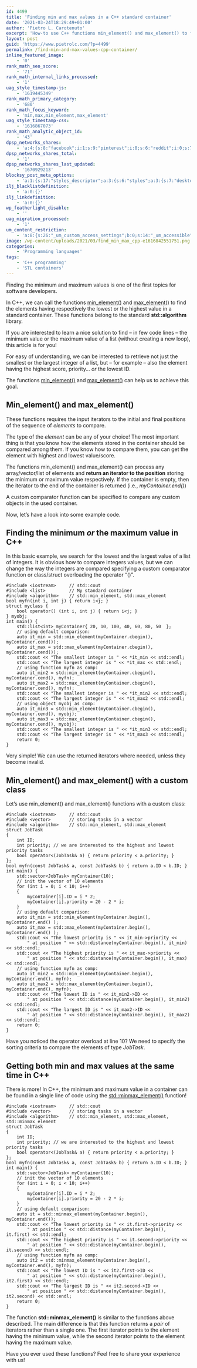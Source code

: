 ```yaml
---
id: 4499
title: 'Finding min and max values in a C++ standard container'
date: '2021-03-24T18:29:49+01:00'
author: 'Pietro L. Carotenuto'
excerpt: 'How-to use C++ functions min_element() and max_element() to find the elements having the lowest and highest value in a container.'
layout: post
guid: 'https://www.pietrolc.com/?p=4499'
permalink: /find-min-and-max-values-cpp-container/
inline_featured_image:
    - '0'
rank_math_seo_score:
    - '71'
rank_math_internal_links_processed:
    - '1'
uag_style_timestamp-js:
    - '1619445349'
rank_math_primary_category:
    - '680'
rank_math_focus_keyword:
    - 'min,max,min_element,max_element'
uag_style_timestamp-css:
    - '1616867073'
rank_math_analytic_object_id:
    - '43'
dpsp_networks_shares:
    - 'a:4:{s:8:"facebook";i:1;s:9:"pinterest";i:0;s:6:"reddit";i:0;s:7:"twitter";i:0;}'
dpsp_networks_shares_total:
    - '1'
dpsp_networks_shares_last_updated:
    - '1670929213'
blocksy_post_meta_options:
    - 'a:1:{s:17:"styles_descriptor";a:3:{s:6:"styles";a:3:{s:7:"desktop";s:0:"";s:6:"tablet";s:0:"";s:6:"mobile";s:0:"";}s:12:"google_fonts";a:0:{}s:7:"version";i:6;}}'
ilj_blacklistdefinition:
    - 'a:0:{}'
ilj_linkdefinition:
    - 'a:0:{}'
wp_featherlight_disable:
    - ''
uag_migration_processed:
    - '1'
um_content_restriction:
    - 'a:8:{s:26:"_um_custom_access_settings";b:0;s:14:"_um_accessible";i:0;s:28:"_um_access_hide_from_queries";b:0;s:19:"_um_noaccess_action";i:0;s:30:"_um_restrict_by_custom_message";i:0;s:27:"_um_restrict_custom_message";s:0:"";s:19:"_um_access_redirect";i:0;s:23:"_um_access_redirect_url";s:0:"";}'
image: /wp-content/uploads/2021/03/find_min_max_cpp-e1616842551751.png.webp
categories:
    - 'Programming languages'
tags:
    - 'C++ programming'
    - 'STL containers'
---
```


Finding the minimum and maximum values is one of the first topics for software developers.

In C++, we can call the functions [min\_element()](https://www.cplusplus.com/reference/algorithm/min_element/) and [max\_element()](https://www.cplusplus.com/reference/algorithm/max_element/) to find the elements having respectively the lowest or the highest value in a standard container. These functions belong to the standard **std::algorithm** library.

If you are interested to learn a nice solution to find – in few code lines – the minimum value or the maximum value of a list (without creating a new loop), this article is for you!

For easy of understanding, we can be interested to retrieve not just the smallest or the largest integer of a list, but – for example – also the element having the highest score, priority… *or* the lowest ID.

The functions [min\_element()](https://www.cplusplus.com/reference/algorithm/min_element/) and [max\_element()](https://www.cplusplus.com/reference/algorithm/max_element/) can help us to achieve this goal.

## Min\_element() and max\_element()

These functions requires the input iterators to the initial and final positions of the sequence of *elements* to compare.

The type of the *element* can be any of your choice! The most important thing is that you know how the elements stored in the container should be compared among them. If you know how to compare them, you can get the element with highest and lowest value/score.

The functions min\_element() and max\_element() can process any array/vector/list of elements and **return an iterator to the position** storing the minimum or maximum value respectively. If the container is empty, then the iterator to the end of the container is returned (i.e., *myContainer.end()*)

A custom comparator function can be specified to compare any custom objects in the used container.

Now, let’s have a look into some example code.

## Finding the minimum *or* the maximum value in C++

In this basic example, we search for the lowest and the largest value of a list of integers. It is obvious how to compare integers values, but we can change the way the integers are compared specifying a custom comparator function or class/struct overloading the operator “()”.

```
#include <iostream>     // std::cout
#include <list>         // My standard container
#include <algorithm>    // std::min_element, std::max_element
bool myfn(int i, int j) { return i<j; }
struct myclass {
    bool operator() (int i, int j) { return i<j; }
} myobj;
int main() {
    std::list<int> myContainer{ 20, 10, 100, 40, 60, 80, 50  };
    // using default comparison:
    auto it_min = std::min_element(myContainer.cbegin(), myContainer.cend());
    auto it_max = std::max_element(myContainer.cbegin(), myContainer.cend());
    std::cout << "The smallest integer is " << *it_min << std::endl;
    std::cout << "The largest integer is " << *it_max << std::endl;
    // using function myfn as comp:
    auto it_min2 = std::min_element(myContainer.cbegin(), myContainer.cend(), myfn);
    auto it_max2 = std::max_element(myContainer.cbegin(), myContainer.cend(), myfn);
    std::cout << "The smallest integer is " << *it_min2 << std::endl;
    std::cout << "The largest integer is " << *it_max2 << std::endl;
    // using object myobj as comp:
    auto it_min3 = std::min_element(myContainer.cbegin(), myContainer.cend(), myobj);
    auto it_max3 = std::max_element(myContainer.cbegin(), myContainer.cend(), myobj);
    std::cout << "The smallest integer is " << *it_min3 << std::endl;
    std::cout << "The largest integer is " << *it_max3 << std::endl;
    return 0;
}
```

Very simple! We can use the returned iterators where needed, unless they become invalid.

## Min\_element() and max\_element() with a custom class

Let’s use min\_element() and max\_element() functions with a custom class:

```
#include <iostream>     // std::cout
#include <vector>       // storing tasks in a vector
#include <algorithm>    // std::min_element, std::max_element
struct JobTask
{
    int ID;
    int priority; // we are interested to the highest and lowest priority tasks
    bool operator<(JobTask& a) { return priority < a.priority; }
};
bool myfn(const JobTask& a, const JobTask& b) { return a.ID < b.ID; }
int main() {
    std::vector<JobTask> myContainer(10);
    // init the vector of 10 elements
    for (int i = 0; i < 10; i++)
    {
        myContainer[i].ID = i * 2;
        myContainer[i].priority = 20 - 2 * i;
    }
    // using default comparison:
    auto it_min = std::min_element(myContainer.begin(), myContainer.end() );
    auto it_max = std::max_element(myContainer.begin(), myContainer.end() );
    std::cout << "The lowest priority is " << it_min->priority << 
        " at position " << std::distance(myContainer.begin(), it_min)  << std::endl;
    std::cout << "The highest priority is " << it_max->priority <<
        " at position " << std::distance(myContainer.begin(), it_max) << std::endl;
    // using function myfn as comp:
    auto it_min2 = std::min_element(myContainer.begin(), myContainer.end(), myfn);
    auto it_max2 = std::max_element(myContainer.begin(), myContainer.end(), myfn);
    std::cout << "The lowest ID is " << it_min2->ID <<
        " at position " << std::distance(myContainer.begin(), it_min2) << std::endl;
    std::cout << "The largest ID is " << it_max2->ID <<
        " at position " << std::distance(myContainer.begin(), it_max2) << std::endl;
    return 0;
}
```

Have you noticed the operator overload at line 10? We need to specify the sorting criteria to compare the elements of type *JobTask*.

## Getting both min and max values at the same time in C++

There is more! In C++, the minimum and maximum value in a container can be found in a single line of code using the [std::minmax\_element()](https://www.cplusplus.com/reference/algorithm/minmax_element/) function!

```
#include <iostream>     // std::cout
#include <vector>       // storing tasks in a vector
#include <algorithm>    // std::min_element, std::max_element, std::minmax_element
struct JobTask
{
    int ID;
    int priority; // we are interested to the highest and lowest priority tasks
    bool operator<(JobTask& a) { return priority < a.priority; }
};
bool myfn(const JobTask& a, const JobTask& b) { return a.ID < b.ID; }
int main() {
    std::vector<JobTask> myContainer(10);
    // init the vector of 10 elements
    for (int i = 0; i < 10; i++)
    {
        myContainer[i].ID = i * 2;
        myContainer[i].priority = 20 - 2 * i;
    }
    // using default comparison:
    auto it = std::minmax_element(myContainer.begin(), myContainer.end());
    std::cout << "The lowest priority is " << it.first->priority <<
        " at position " << std::distance(myContainer.begin(), it.first) << std::endl;
    std::cout << "The highest priority is " << it.second->priority <<
        " at position " << std::distance(myContainer.begin(), it.second) << std::endl;
    // using function myfn as comp:
    auto it2 = std::minmax_element(myContainer.begin(), myContainer.end(), myfn);
    std::cout << "The lowest ID is " << it2.first->ID <<
        " at position " << std::distance(myContainer.begin(), it2.first) << std::endl;
    std::cout << "The largest ID is " << it2.second->ID <<
        " at position " << std::distance(myContainer.begin(), it2.second) << std::endl;
    return 0;
}
```

The function **std::minmax\_element()** is similar to the functions above described. The main difference is that this function returns a *pair* of iterators rather than a single one. The first iterator points to the element having the minimum value, while the second iterator points to the element having the maximum value.

Have you ever used these functions? Feel free to share your experience with us!